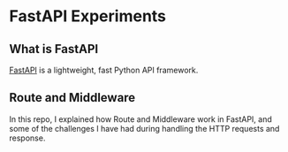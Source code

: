 # FastAPI Experiments

## What is FastAPI
[FastAPI](https://fastapi.tiangolo.com/) is a lightweight, fast Python API framework.

## Route and Middleware
In this repo, I explained how Route and Middleware work in FastAPI, and some of the challenges I have had during handling the HTTP requests and response.
